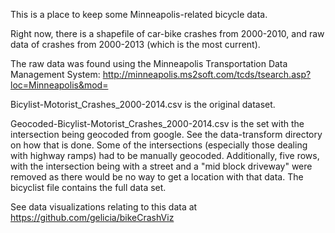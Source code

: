 This is a place to keep some Minneapolis-related bicycle data.

Right now, there is a shapefile of car-bike crashes from 2000-2010, and raw data of crashes from 2000-2013 (which is the most current).

The raw data was found using the Minneapolis Transportation Data Management System:
http://minneapolis.ms2soft.com/tcds/tsearch.asp?loc=Minneapolis&mod=

Bicylist-Motorist_Crashes_2000-2014.csv is the original dataset.

Geocoded-Bicylist-Motorist_Crashes_2000-2014.csv is the set with the intersection being geocoded from google. See the data-transform directory on how that is done. Some of the intersections (especially those dealing with highway ramps) had to be manually geocoded. Additionally, five rows, with the intersection being with a street and a "mid block driveway" were removed as there would be no way to get a location with that data. The bicyclist file contains the full data set.

See data visualizations relating to this data at https://github.com/gelicia/bikeCrashViz